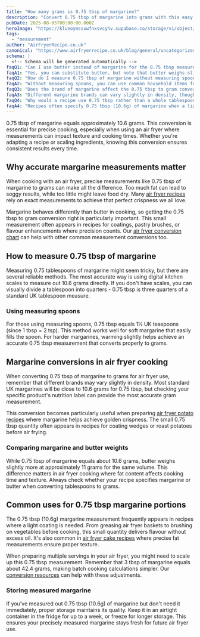 ```yaml
---
title: "How many grams is 0.75 tbsp of margarine?"
description: "Convert 0.75 tbsp of margarine into grams with this easy guide. Perfect for air fryer recipes and precise cooking measurements."
pubDate: 2025-08-05T00:00:00.000Z
heroImage: "https://klueoymssxwfnxsvcyhv.supabase.co/storage/v1/object/public/Shmucket/how-many-grams-is-0-75-tbsp-margarine.webp"
tags:
  - "measurement"
author: "AirFryerRecipe.co.uk"
canonical: "https://www.airfryerrecipe.co.uk/blog/general/uncategorized/how-many-grams-is-0-75-tbsp-margarine"
schema: |
  <!-- Schema will be generated automatically -->
faqQ1: "Can I use butter instead of margarine for the 0.75 tbsp measurement?"
faqA1: "Yes, you can substitute butter, but note that butter weighs slightly more than margarine. While 0.75 tbsp of margarine equals about 10.6 grams, the same volume of butter weighs approximately 11 grams. This small difference might affect recipes where precision matters, especially in air fryer cooking where fat content impacts results."
faqQ2: "How do I measure 0.75 tbsp of margarine without measuring spoons?"
faqA2: "Without measuring spoons, you can use common household items for estimation. A UK penny coin is roughly the volume of 0.75 tbsp of soft margarine. Alternatively, use a standard teaspoon and measure 1½ teaspoons (since 1 tbsp = 2 tsp). For most accuracy though, weighing 10.6 grams on kitchen scales is best."
faqQ3: "Does the brand of margarine affect the 0.75 tbsp to gram conversion?"
faqA3: "Different margarine brands can vary slightly in density, though most standard UK margarines will be close to 10.6 grams for 0.75 tbsp. For precise measurements, check your specific product's nutrition label which usually provides gram measurements per tablespoon. This is especially important for air fryer recipes where exact fat quantities affect cooking."
faqQ4: "Why would a recipe use 0.75 tbsp rather than a whole tablespoon of margarine?"
faqA4: "Recipes often specify 0.75 tbsp (10.6g) of margarine when a lighter coating or precise fat content is needed. In air fryer cooking, this smaller quantity can prevent food from becoming greasy while still providing enough fat for browning and crispness. It's particularly common in recipes where fat needs to be evenly distributed."
---
```

<p>0.75 tbsp of margarine equals approximately 10.6 grams. This conversion is essential for precise cooking, especially when using an air fryer where measurements can impact texture and cooking times. Whether you're adapting a recipe or scaling ingredients, knowing this conversion ensures consistent results every time.</p>

<h2>Why accurate margarine measurements matter</h2>
<p>When cooking with an air fryer, precise measurements like 0.75 tbsp of margarine to grams can make all the difference. Too much fat can lead to soggy results, while too little might leave food dry. Many <a href=https://www.airfryerrecipe.co.uk/recipes>air fryer recipes</a> rely on exact measurements to achieve that perfect crispness we all love.</p>
<p>Margarine behaves differently than butter in cooking, so getting the 0.75 tbsp to gram conversion right is particularly important. This small measurement often appears in recipes for coatings, pastry brushes, or flavour enhancements where precision counts. Our <a href=https://www.airfryerrecipe.co.uk/air-fryer-conversion-chart>air fryer conversion chart</a> can help with other common measurement conversions too.</p>

<h2>How to measure 0.75 tbsp of margarine</h2>
<p>Measuring 0.75 tablespoons of margarine might seem tricky, but there are several reliable methods. The most accurate way is using digital kitchen scales to measure out 10.6 grams directly. If you don't have scales, you can visually divide a tablespoon into quarters - 0.75 tbsp is three quarters of a standard UK tablespoon measure.</p>

<h3>Using measuring spoons</h3>
<p>For those using measuring spoons, 0.75 tbsp equals 1½ UK teaspoons (since 1 tbsp = 2 tsp). This method works well for soft margarine that easily fills the spoon. For harder margarines, warming slightly helps achieve an accurate 0.75 tbsp measurement that converts properly to grams.</p>

<h2>Margarine conversions in air fryer cooking</h2>
<p>When converting 0.75 tbsp of margarine to grams for air fryer use, remember that different brands may vary slightly in density. Most standard UK margarines will be close to 10.6 grams for 0.75 tbsp, but checking your specific product's nutrition label can provide the most accurate gram measurement.</p>
<p>This conversion becomes particularly useful when preparing <a href=https://www.airfryerrecipe.co.uk/recipe-category/potatoes>air fryer potato recipes</a> where margarine helps achieve golden crispness. The small 0.75 tbsp quantity often appears in recipes for coating wedges or roast potatoes before air frying.</p>

<h3>Comparing margarine and butter weights</h3>
<p>While 0.75 tbsp of margarine equals about 10.6 grams, butter weighs slightly more at approximately 11 grams for the same volume. This difference matters in air fryer cooking where fat content affects cooking time and texture. Always check whether your recipe specifies margarine or butter when converting tablespoons to grams.</p>

<h2>Common uses for 0.75 tbsp margarine portions</h2>
<p>The 0.75 tbsp (10.6g) margarine measurement frequently appears in recipes where a light coating is needed. From greasing air fryer baskets to brushing on vegetables before cooking, this small quantity delivers flavour without excess oil. It's also common in <a href=https://www.airfryerrecipe.co.uk/recipe-category/cakes>air fryer cake recipes</a> where precise fat measurements ensure proper texture.</p>
<p>When preparing multiple servings in your air fryer, you might need to scale up this 0.75 tbsp measurement. Remember that 3 tbsp of margarine equals about 42.4 grams, making batch cooking calculations simpler. Our <a href=https://www.airfryerrecipe.co.uk/air-fryer-conversion-chart>conversion resources</a> can help with these adjustments.</p>

<h3>Storing measured margarine</h3>
<p>If you've measured out 0.75 tbsp (10.6g) of margarine but don't need it immediately, proper storage maintains its quality. Keep it in an airtight container in the fridge for up to a week, or freeze for longer storage. This ensures your precisely measured margarine stays fresh for future air fryer use.</p>
